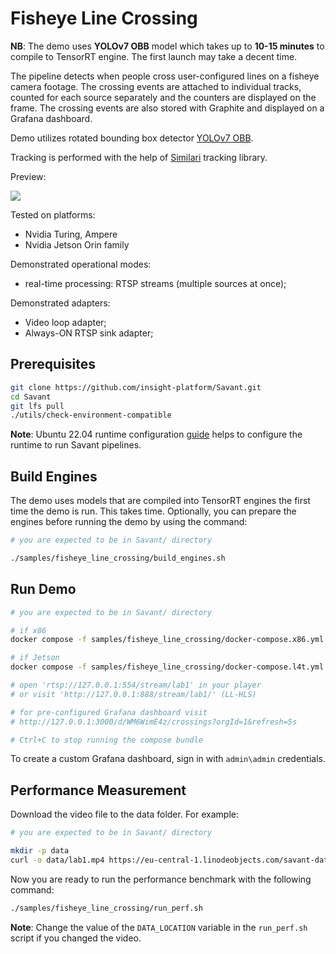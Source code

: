 # Fisheye Line Crossing

**NB**: The demo uses **YOLOv7 OBB** model which takes up to **10-15 minutes** to compile to TensorRT engine. The first launch may take a decent time.

The pipeline detects when people cross user-configured lines on a fisheye camera footage. The crossing events are attached to individual tracks, counted for each source separately and the counters are displayed on the frame. The crossing events are also stored with Graphite and displayed on a Grafana dashboard.

Demo utilizes rotated bounding box detector [YOLOv7 OBB](https://github.com/insight-platform/Yolo_V7_OBB_Pruning).

Tracking is performed with the help of [Similari](https://github.com/insight-platform/Similari) tracking library.

Preview:

![](assets/fisheye-line-crossing-loop.webp)

Tested on platforms:

- Nvidia Turing, Ampere
- Nvidia Jetson Orin family

Demonstrated operational modes:

- real-time processing: RTSP streams (multiple sources at once);

Demonstrated adapters:

- Video loop adapter;
- Always-ON RTSP sink adapter;

## Prerequisites

```bash
git clone https://github.com/insight-platform/Savant.git
cd Savant
git lfs pull
./utils/check-environment-compatible
```

**Note**: Ubuntu 22.04 runtime configuration [guide](https://insight-platform.github.io/Savant/develop/getting_started/0_configure_prod_env.html) helps to configure the runtime to run Savant pipelines.

## Build Engines

The demo uses models that are compiled into TensorRT engines the first time the demo is run. This takes time. Optionally, you can prepare the engines before running the demo by using the command:

```bash
# you are expected to be in Savant/ directory

./samples/fisheye_line_crossing/build_engines.sh
```

## Run Demo

```bash
# you are expected to be in Savant/ directory

# if x86
docker compose -f samples/fisheye_line_crossing/docker-compose.x86.yml up

# if Jetson
docker compose -f samples/fisheye_line_crossing/docker-compose.l4t.yml up

# open 'rtsp://127.0.0.1:554/stream/lab1' in your player
# or visit 'http://127.0.0.1:888/stream/lab1/' (LL-HLS)

# for pre-configured Grafana dashboard visit
# http://127.0.0.1:3000/d/WM6WimE4z/crossings?orgId=1&refresh=5s

# Ctrl+C to stop running the compose bundle
```

To create a custom Grafana dashboard, sign in with `admin\admin` credentials.

## Performance Measurement

Download the video file to the data folder. For example:

```bash
# you are expected to be in Savant/ directory

mkdir -p data
curl -o data/lab1.mp4 https://eu-central-1.linodeobjects.com/savant-data/demo/lab1.mp4
```

Now you are ready to run the performance benchmark with the following command:

```bash
./samples/fisheye_line_crossing/run_perf.sh
```

**Note**: Change the value of the `DATA_LOCATION` variable in the `run_perf.sh` script if you changed the video.
